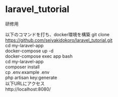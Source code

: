 # laravel_tutorial
研修用

以下のコマンドを打ち、docker環境を構築
git clone https://github.com/seiyakidokoro/laravel_tutorial.git <br>
cd my-laravel-app <br>
docker-compose up -d <br>
docker-compose exec app bash <br>
cd my-laravel-app <br>
composer install <br>
cp .env.example .env <br>
php artisan key:generate <br>
以下URLにアクセス <br>
http://localhost:8080/
